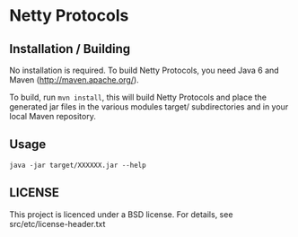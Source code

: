 Netty Protocols
===============

Installation / Building
-----------------------
No installation is required. To build Netty Protocols, you need Java 6 and 
Maven (http://maven.apache.org/).

To build, run `mvn install`, this will build Netty Protocols and place the 
generated jar files in the various modules target/ subdirectories and in your
local Maven repository.  

Usage
-----

    java -jar target/XXXXXX.jar --help

LICENSE
----------------------------------------
This project is licenced under a BSD license. For details, see
src/etc/license-header.txt

